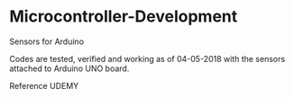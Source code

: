 # Microcontroller-Development
Sensors for Arduino


Codes are tested, verified and working as of 04-05-2018 with the sensors attached to Arduino UNO board.

Reference UDEMY 
